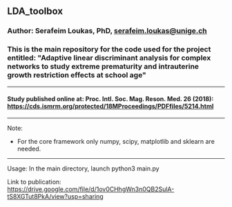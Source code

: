 ## LDA_toolbox

### Author: Serafeim Loukas, PhD, serafeim.loukas@unige.ch

### This is the main repository for the code used for the project entitled: "Adaptive linear discriminant analysis for complex networks to study extreme prematurity and intrauterine growth restriction effects at school age"

---

#### Study published online at: Proc. Intl. Soc. Mag. Reson. Med. 26 (2018): https://cds.ismrm.org/protected/18MProceedings/PDFfiles/5214.html
----


Note:

- For the core framework only numpy, scipy, matplotlib and sklearn are needed.


----


Usage: In the main directory, launch python3 main.py


Link to publication: https://drive.google.com/file/d/1ov0CHhgWn3n0QB2SulA-tS8XGTut8PkA/view?usp=sharing
